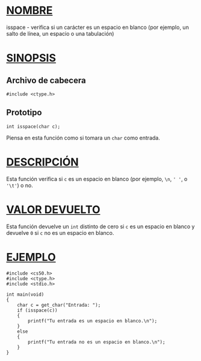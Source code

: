 # [NOMBRE](#nombre)

isspace - verifica si un carácter es un espacio en blanco (por ejemplo, un salto de línea, un espacio o una tabulación)

# [SINOPSIS](#sinopsis)

## Archivo de cabecera

    #include <ctype.h>

## Prototipo

    int isspace(char c);

Piensa en esta función como si tomara un `char` como entrada.

# [DESCRIPCIÓN](#descripción)

Esta función verifica si `c` es un espacio en blanco (por ejemplo, `\n`, `' '`, o `'\t'`) o no.

# [VALOR DEVUELTO](#valor-devuelto)

Esta función devuelve un `int` distinto de cero si `c` es un espacio en blanco y devuelve `0` si `c` no es un espacio en blanco.

# [EJEMPLO](#ejemplo)

    #include <cs50.h>
    #include <ctype.h>
    #include <stdio.h>

    int main(void)
    {
        char c = get_char("Entrada: ");
        if (isspace(c))
        {
            printf("Tu entrada es un espacio en blanco.\n");
        }
        else
        {
            printf("Tu entrada no es un espacio en blanco.\n");
        }
    }